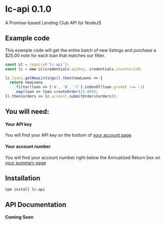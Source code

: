 # lc-api 0.1.0
A Promise-based Lending Club API for NodeJS

## Example code

This example code will get the entire batch of new listings and
purchase a $25.00 note for each loan that matches our filter.

```javascript
const LC = require('lc-api');
const lc = new LC(credentials.apiKey, credentials.investorId);

lc.loans.getNewListings().then(newLoans => {
  return newLoans
    .filter(loan => ['A', 'B', 'C'].indexOf(loan.grade) !== -1)
    .map(loan => loan.createOrder(25.00));
}).then(orders => lc.account.submitOrders(orders));
```

## You will need:

#### Your API key

You will find your API key on the bottom of [your account page](https://www.lendingclub.com/account/profile.action)

#### Your account number

You will find your account number right below the Annualized Return box on [your summary page](https://www.lendingclub.com/account/summary.action)

## Installation

```
npm install lc-api
```

## API Documentation

#### Coming Soon
